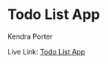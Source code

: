 # Todo List App

Kendra Porter

Live Link: [Todo List App](https://in-info-web4.informatics.iupui.edu/~klsipes/kp-todo-list2)
